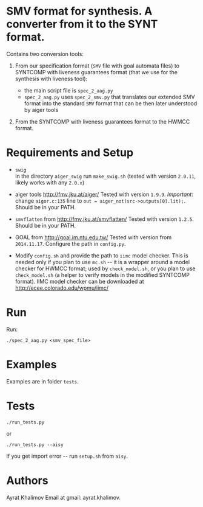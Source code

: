 # SMV format for synthesis. A converter from it to the SYNT format.

Contains two conversion tools:

1. From our specification format (`SMV` file with goal automata files) to 
   SYNTCOMP with liveness guarantees format 
   (that we use for the synthesis with liveness tool): 

   - the main script file is `spec_2_aag.py`
   - `spec_2_aag.py` uses `spec_2_smv.py` that translates 
     our extended SMV format into the standard `SMV` format 
     that can be then later understood by aiger tools

2. From the SYNTCOMP with liveness guarantees format to the HWMCC format.


# Requirements and Setup

- `swig` \
  in the directory `aiger_swig` run `make_swig.sh`
  (tested with version `2.0.11`, likely works with any `2.0.x`)

- aiger tools http://fmv.jku.at/aiger/
  Tested with version `1.9.9`.
  _Important_: change `aigor.c:135` line to `out = aiger_not(src->outputs[0].lit);`.
  Should be in your PATH.

- `smvflatten` from http://fmv.jku.at/smvflatten/
  Tested with version `1.2.5`.
  Should be in your PATH.

- GOAL from http://goal.im.ntu.edu.tw/
  Tested with version from `2014.11.17`.
  Configure the path in `config.py`.

- Modify `config.sh` and provide the path to `iimc` model checker.
  This is needed only if you plan to use `mc.sh` -- 
  it is a wrapper around a model checker for HWMCC format; used by `check_model.sh`,
  or you plan to use `check_model.sh` (a helper to verify models in the modified SYNTCOMP format).
  IIMC model checker can be downloaded at http://ecee.colorado.edu/wpmu/iimc/


# Run
Run: 

`./spec_2_aag.py <smv_spec_file>`


# Examples
Examples are in folder `tests`.


# Tests

`./run_tests.py`

or 

`./run_tests.py --aisy`

If you get import error -- run `setup.sh` from `aisy`.


# Authors
Ayrat Khalimov
Email at gmail: ayrat.khalimov.
